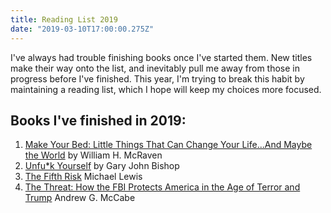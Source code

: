```yaml
---
title: Reading List 2019
date: "2019-03-10T17:00:00.275Z"
---
```


I've always had trouble finishing books once I've started them. New titles make their way
onto the list, and inevitably pull me away from those in progress before I've
finished. This year, I'm trying to break this habit by maintaining a reading list, which
I hope will keep my choices more focused.

## Books I've finished in 2019:

1. [Make Your Bed: Little Things That Can Change Your Life...And Maybe the World](https://www.amazon.com/Make-Your-Bed-Little-Things/dp/1455570249/ref=sr_1_1?crid=1JB12WJ3B2X0J&keywords=make+your+bed&qid=1550084523&s=gateway&sprefix=make+your%2Caps%2C137&sr=8-1) by William H. McRaven
1. [Unfu*k Yourself](https://www.amazon.com/Unfu-Yourself-Your-Head-into/dp/0062803832/ref=sr_1_1?crid=3JRLRUPS9M6MH&keywords=unfuk+yourself&qid=1550084578&s=gateway&sprefix=unf%2Caps%2C126&sr=8-1) by Gary John Bishop
1. [The Fifth Risk](https://www.amazon.com/Fifth-Risk-Michael-Lewis/dp/1324002646) Michael Lewis
1. [The Threat: How the FBI Protects America in the Age of Terror and Trump](https://www.amazon.com/Threat-Protects-America-Terror-Trump/dp/1250207576) Andrew G. McCabe
